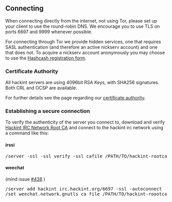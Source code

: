 ## Connecting

When connecting directly from the internet, not using Tor, please set up your client to use the round-robin DNS. We encourage you to use TLS on ports 6697 and 9999 whenever possible.

For connecting through Tor we provide hidden services, one that requires SASL authentication (and therefore an active nickserv account) and one that does not. To acquire a nickserv account anonymously you may choose to use the [Hashcash registration form](http://hackint.org/ihashcash).

### Certificate Authority

All hackint servers are using 4096bit RSA Keys, with SHA256 signatures. Both CRL and OCSP are available.

For further details see the page regarding our [certificate authority](/ca).

### Establishing a secure connection

To verify the authenticity of the server you connect to, download and verify [Hackint IRC Network Root CA](/ca/rootca.crt) and connect to the hackint irc network using a command like this:

#### irssi

<pre>/server -ssl -ssl_verify -ssl_cafile /PATH/TO/hackint-rootca.crt irc.hackint.org 9999</pre>

#### weechat
(mind issue [#438](https://github.com/weechat/weechat/issues/438) )
<pre>
/server add hackint irc.hackint.org/6697 -ssl -autoconnect
/set weechat.network.gnutls_ca_file /PATH/TO/hackint-roootca.crt
</pre>
